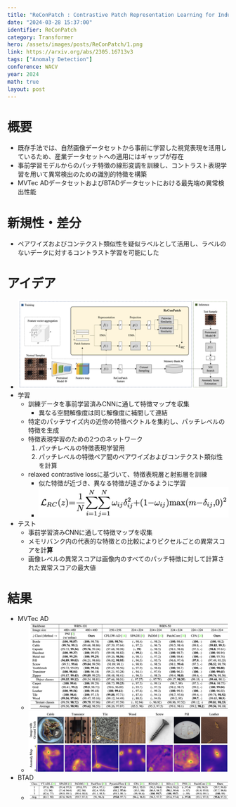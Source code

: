 ```yaml
---
title: "ReConPatch : Contrastive Patch Representation Learning for Industrial Anomaly Detection"
date: "2024-03-28 15:37:00"
identifier: ReConPatch
category: Transformer
hero: /assets/images/posts/ReConPatch/1.png
link: https://arxiv.org/abs/2305.16713v3
tags: ["Anomaly Detection"]
conference: WACV
year: 2024
math: true
layout: post
---
```


# 概要

- 既存手法では、自然画像データセットから事前に学習した視覚表現を活用しているため、産業データセットへの適用にはギャップが存在
- 事前学習モデルからのパッチ特徴の線形変調を訓練し、コントラスト表現学習を用いて異常検出のための識別的特徴を構築
- MVTec ADデータセットおよびBTADデータセットにおける最先端の異常検出性能
<!--more-->

# 新規性・差分

- ペアワイズおよびコンテクスト類似性を疑似ラベルとして活用し、ラベルのないデータに対するコントラスト学習を可能にした

# アイデア

- ![](/assets/images/posts/ReConPatch/1.png)
- 学習
    - 訓練データを事前学習済みCNNに通して特徴マップを収集
        - 異なる空間解像度は同じ解像度に補間して連結
    - 特定のパッチサイズ内の近傍の特徴ベクトルを集約し、パッチレベルの特徴を生成
    - 特徴表現学習のための2つのネットワーク
        1. パッチレベルの特徴表現学習用
        2. パッチレベルの特徴ペア間のペアワイズおよびコンテクスト類似性を計算
    - relaxed contrastive lossに基づいて、特徴表現層と射影層を訓練
        - 似た特徴が近づき、異なる特徴が遠ざかるように学習
        - ![](/assets/images/posts/ReConPatch/2.png)
- テスト
    - 事前学習済みCNNに通して特徴マップを収集
    - メモリバンク内の代表的な特徴との比較によりピクセルごとの異常スコアを計**算**
    - 画像レベルの異常スコアは画像内のすべてのパッチ特徴に対して計算された異常スコアの最大値

# 結果

- MVTec AD
    - ![](/assets/images/posts/ReConPatch/3.png)
    - ![](/assets/images/posts/ReConPatch/4.png)
- BTAD
    - ![](/assets/images/posts/ReConPatch/5.png)